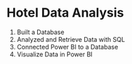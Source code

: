 # Hotel Data Analysis 

1. Built a Database
2. Analyzed and Retrieve Data with SQL
3. Connected Power BI to a Database
4. Visualize Data in Power BI 



